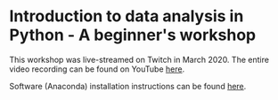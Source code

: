 # Introduction to data analysis in Python - A beginner's workshop

This workshop was live-streamed on Twitch in March 2020. The entire video recording can be found on YouTube [here](https://www.youtube.com/watch?v=7IsFmtvBOyc).

Software (Anaconda) installation instructions can be found [here](http://www-personal.umich.edu/~fredfeng/Files/Anaconda_Installation.pdf).
